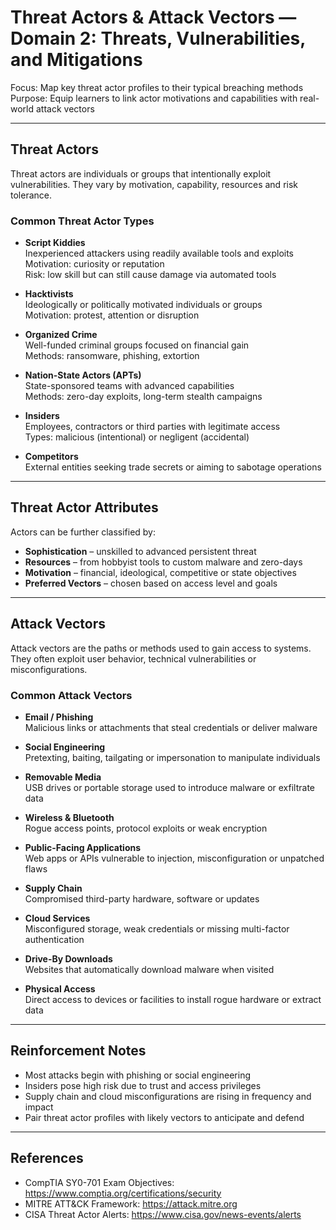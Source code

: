 # Threat Actors & Attack Vectors — Domain 2: Threats, Vulnerabilities, and Mitigations

Focus: Map key threat actor profiles to their typical breaching methods  
Purpose: Equip learners to link actor motivations and capabilities with real-world attack vectors

---

## Threat Actors

Threat actors are individuals or groups that intentionally exploit vulnerabilities. They vary by motivation, capability, resources and risk tolerance.

### Common Threat Actor Types

- **Script Kiddies**  
  Inexperienced attackers using readily available tools and exploits  
  Motivation: curiosity or reputation  
  Risk: low skill but can still cause damage via automated tools

- **Hacktivists**  
  Ideologically or politically motivated individuals or groups  
  Motivation: protest, attention or disruption

- **Organized Crime**  
  Well-funded criminal groups focused on financial gain  
  Methods: ransomware, phishing, extortion

- **Nation-State Actors (APTs)**  
  State-sponsored teams with advanced capabilities  
  Methods: zero-day exploits, long-term stealth campaigns

- **Insiders**  
  Employees, contractors or third parties with legitimate access  
  Types: malicious (intentional) or negligent (accidental)

- **Competitors**  
  External entities seeking trade secrets or aiming to sabotage operations

---

## Threat Actor Attributes

Actors can be further classified by:

- **Sophistication** – unskilled to advanced persistent threat  
- **Resources** – from hobbyist tools to custom malware and zero-days  
- **Motivation** – financial, ideological, competitive or state objectives  
- **Preferred Vectors** – chosen based on access level and goals

---

## Attack Vectors

Attack vectors are the paths or methods used to gain access to systems. They often exploit user behavior, technical vulnerabilities or misconfigurations.

### Common Attack Vectors

- **Email / Phishing**  
  Malicious links or attachments that steal credentials or deliver malware

- **Social Engineering**  
  Pretexting, baiting, tailgating or impersonation to manipulate individuals

- **Removable Media**  
  USB drives or portable storage used to introduce malware or exfiltrate data

- **Wireless & Bluetooth**  
  Rogue access points, protocol exploits or weak encryption

- **Public-Facing Applications**  
  Web apps or APIs vulnerable to injection, misconfiguration or unpatched flaws

- **Supply Chain**  
  Compromised third-party hardware, software or updates

- **Cloud Services**  
  Misconfigured storage, weak credentials or missing multi-factor authentication

- **Drive-By Downloads**  
  Websites that automatically download malware when visited

- **Physical Access**  
  Direct access to devices or facilities to install rogue hardware or extract data

---

## Reinforcement Notes

- Most attacks begin with phishing or social engineering  
- Insiders pose high risk due to trust and access privileges  
- Supply chain and cloud misconfigurations are rising in frequency and impact  
- Pair threat actor profiles with likely vectors to anticipate and defend

---

## References

- CompTIA SY0-701 Exam Objectives: https://www.comptia.org/certifications/security  
- MITRE ATT&CK Framework: https://attack.mitre.org  
- CISA Threat Actor Alerts: https://www.cisa.gov/news-events/alerts  